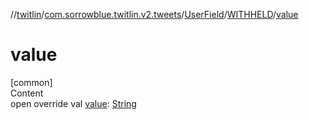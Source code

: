 //[twitlin](../../../index.md)/[com.sorrowblue.twitlin.v2.tweets](../../index.md)/[UserField](../index.md)/[WITHHELD](index.md)/[value](value.md)



# value  
[common]  
Content  
open override val [value](value.md): [String](https://kotlinlang.org/api/latest/jvm/stdlib/kotlin/-string/index.html)  



